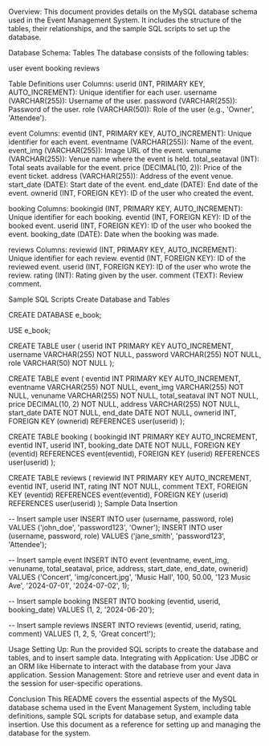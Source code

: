 Overview:
This document provides details on the MySQL database schema used in the Event Management System. It includes the structure of the tables, their relationships, and the sample SQL scripts to set up the database.

Database Schema:
Tables
The database consists of the following tables:

user
event
booking
reviews

Table Definitions
user
Columns:
userid (INT, PRIMARY KEY, AUTO_INCREMENT): Unique identifier for each user.
username (VARCHAR(255)): Username of the user.
password (VARCHAR(255)): Password of the user.
role (VARCHAR(50)): Role of the user (e.g., 'Owner', 'Attendee').

event
Columns:
eventid (INT, PRIMARY KEY, AUTO_INCREMENT): Unique identifier for each event.
eventname (VARCHAR(255)): Name of the event.
event_img (VARCHAR(255)): Image URL of the event.
venuname (VARCHAR(255)): Venue name where the event is held.
total_seataval (INT): Total seats available for the event.
price (DECIMAL(10, 2)): Price of the event ticket.
address (VARCHAR(255)): Address of the event venue.
start_date (DATE): Start date of the event.
end_date (DATE): End date of the event.
ownerid (INT, FOREIGN KEY): ID of the user who created the event.

booking
Columns:
bookingid (INT, PRIMARY KEY, AUTO_INCREMENT): Unique identifier for each booking.
eventid (INT, FOREIGN KEY): ID of the booked event.
userid (INT, FOREIGN KEY): ID of the user who booked the event.
booking_date (DATE): Date when the booking was made.

reviews
Columns:
reviewid (INT, PRIMARY KEY, AUTO_INCREMENT): Unique identifier for each review.
eventid (INT, FOREIGN KEY): ID of the reviewed event.
userid (INT, FOREIGN KEY): ID of the user who wrote the review.
rating (INT): Rating given by the user.
comment (TEXT): Review comment.


Sample SQL Scripts
Create Database and Tables

CREATE DATABASE e_book;

USE e_book;

CREATE TABLE user (
    userid INT PRIMARY KEY AUTO_INCREMENT,
    username VARCHAR(255) NOT NULL,
    password VARCHAR(255) NOT NULL,
    role VARCHAR(50) NOT NULL
);

CREATE TABLE event (
    eventid INT PRIMARY KEY AUTO_INCREMENT,
    eventname VARCHAR(255) NOT NULL,
    event_img VARCHAR(255) NOT NULL,
    venuname VARCHAR(255) NOT NULL,
    total_seataval INT NOT NULL,
    price DECIMAL(10, 2) NOT NULL,
    address VARCHAR(255) NOT NULL,
    start_date DATE NOT NULL,
    end_date DATE NOT NULL,
    ownerid INT,
    FOREIGN KEY (ownerid) REFERENCES user(userid)
);

CREATE TABLE booking (
    bookingid INT PRIMARY KEY AUTO_INCREMENT,
    eventid INT,
    userid INT,
    booking_date DATE NOT NULL,
    FOREIGN KEY (eventid) REFERENCES event(eventid),
    FOREIGN KEY (userid) REFERENCES user(userid)
);

CREATE TABLE reviews (
    reviewid INT PRIMARY KEY AUTO_INCREMENT,
    eventid INT,
    userid INT,
    rating INT NOT NULL,
    comment TEXT,
    FOREIGN KEY (eventid) REFERENCES event(eventid),
    FOREIGN KEY (userid) REFERENCES user(userid)
);
Sample Data Insertion

-- Insert sample user
INSERT INTO user (username, password, role) VALUES ('john_doe', 'password123', 'Owner');
INSERT INTO user (username, password, role) VALUES ('jane_smith', 'password123', 'Attendee');

-- Insert sample event
INSERT INTO event (eventname, event_img, venuname, total_seataval, price, address, start_date, end_date, ownerid) 
VALUES ('Concert', 'img/concert.jpg', 'Music Hall', 100, 50.00, '123 Music Ave', '2024-07-01', '2024-07-02', 1);

-- Insert sample booking
INSERT INTO booking (eventid, userid, booking_date) VALUES (1, 2, '2024-06-20');

-- Insert sample reviews
INSERT INTO reviews (eventid, userid, rating, comment) VALUES (1, 2, 5, 'Great concert!');


Usage
Setting Up: Run the provided SQL scripts to create the database and tables, and to insert sample data.
Integrating with Application: Use JDBC or an ORM like Hibernate to interact with the database from your Java application.
Session Management: Store and retrieve user and event data in the session for user-specific operations.

Conclusion
This README covers the essential aspects of the MySQL database schema used in the Event Management System, including table definitions, sample SQL scripts for database setup, and example data insertion. Use this document as a reference for setting up and managing the database for the system.
